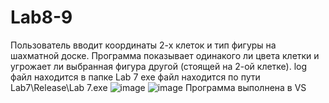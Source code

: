 # Lab8-9
Пользователь вводит координаты 2-х клеток и тип фигуры на шахматной доске.
Программа показывает одинакого ли цвета клетки и угрожает ли выбранная фигура другой (стоящей на 2-ой клетке).
log файл находится в папке Lab 7
exe файл находится по пути Lab7\Release\Lab 7.exe
![image](https://user-images.githubusercontent.com/90463760/144754767-1ded2554-ab80-411c-90d3-175d49cc369b.png)
![image](https://user-images.githubusercontent.com/90463760/144754752-511a47c3-2001-4eab-a364-a13211acb0af.png)
Программа выполнена в VS                                                           
